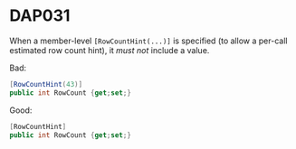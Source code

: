 ﻿# DAP031

When a member-level `[RowCountHint(...)]` is specified (to allow a per-call estimated row count hint), it *must not* include a value.

Bad:

``` csharp
[RowCountHint(43)]
public int RowCount {get;set;}
```

Good:

``` csharp
[RowCountHint]
public int RowCount {get;set;}
```
